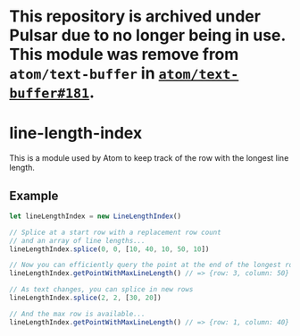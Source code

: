 # This repository is archived under Pulsar due to no longer being in use. This module was remove from `atom/text-buffer` in [`atom/text-buffer#181`](https://github.com/atom/text-buffer/pull/181).

# line-length-index

This is a module used by Atom to keep track of the row with the longest line
length.

## Example

```js
let lineLengthIndex = new LineLengthIndex()

// Splice at a start row with a replacement row count
// and an array of line lengths...
lineLengthIndex.splice(0, 0, [10, 40, 10, 50, 10])

// Now you can efficiently query the point at the end of the longest row
lineLengthIndex.getPointWithMaxLineLength() // => {row: 3, column: 50}

// As text changes, you can splice in new rows
lineLengthIndex.splice(2, 2, [30, 20])

// And the max row is available...
lineLengthIndex.getPointWithMaxLineLength() // => {row: 1, column: 40}
```
